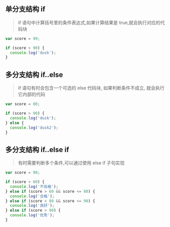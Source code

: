 ## 单分支结构 if

> if 语句中计算括号里的条件表达式,如果计算结果是 true,就会执行对应的代码块

```js
var score = 99;

if (score > 90) {
  console.log('dusk');
}
```

## 多分支结构 if..else

> if 语句有时会包含一个可选的 else 代码块, 如果判断条件不成立, 就会执行它内部的代码

```js
var score = 80;

if (score > 90) {
  console.log('dusk');
} else {
  console.log('dusk2');
}
```

## 多分支结构 if..else if

> 有时需要判断多个条件,可以通过使用 else if 子句实现

```js
var score = 90;

if (score < 60) {
  console.log('不及格');
} else if (score > 60 && score <= 80) {
  console.log('合格');
} else if (score > 80 && score <= 90) {
  console.log('良好');
} else if (score > 90) {
  console.log('优秀');
}
```
